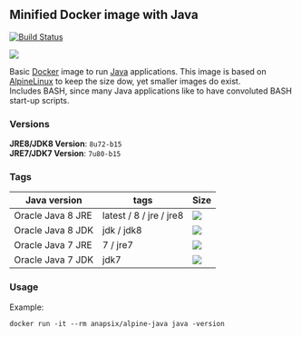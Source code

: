 ## Minified Docker image with Java

[![Build Status](https://travis-ci.org/anapsix/docker-alpine-java.svg?branch=master)](https://travis-ci.org/anapsix/docker-alpine-java)

[![](https://badge.imagelayers.io/anapsix/alpine-java:latest.svg)](https://imagelayers.io/?images=anapsix/alpine-java:latest)

Basic [Docker](https://www.docker.com/) image to run [Java](https://www.java.com/) applications.
This image is based on [AlpineLinux](http://alpinelinux.org/) to keep the size dow, yet smaller images do exist.  
Includes BASH, since many Java applications like to have convoluted BASH start-up scripts.

### Versions

**JRE8/JDK8 Version**: `8u72-b15`  
**JRE7/JDK7 Version**: `7u80-b15`

### Tags

| Java version      | tags                    | Size |
| ----------------- | ----------------------- | ---- |
| Oracle Java 8 JRE | latest / 8 / jre / jre8 | [![](https://badge.imagelayers.io/anapsix/alpine-java:jre8.svg)](https://imagelayers.io/?images=anapsix/alpine-java:jre8) |
| Oracle Java 8 JDK | jdk / jdk8              | [![](https://badge.imagelayers.io/anapsix/alpine-java:jdk8.svg)](https://imagelayers.io/?images=anapsix/alpine-java:jdk8) |
| Oracle Java 7 JRE | 7 / jre7                | [![](https://badge.imagelayers.io/anapsix/alpine-java:jre8.svg)](https://imagelayers.io/?images=anapsix/alpine-java:jre7) |
| Oracle Java 7 JDK | jdk7                    | [![](https://badge.imagelayers.io/anapsix/alpine-java:jdk7.svg)](https://imagelayers.io/?images=anapsix/alpine-java:jdk7) |


### Usage

Example: 

    docker run -it --rm anapsix/alpine-java java -version
